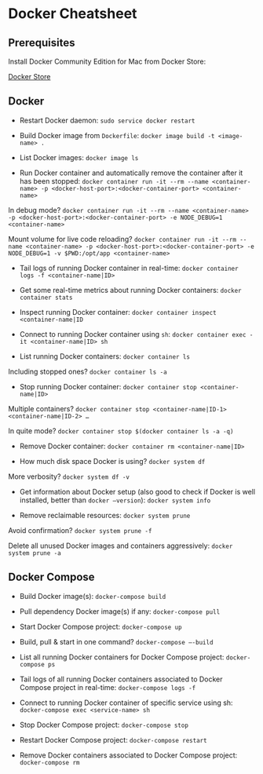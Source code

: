# Docker Cheatsheet

## Prerequisites
Install Docker Community Edition for Mac from Docker Store:

[Docker Store](https://store.docker.com/editions/community/docker-ce-desktop-mac)

## Docker
* Restart Docker daemon:
`sudo service docker restart`

* Build Docker image from `Dockerfile`:
`docker image build -t <image-name> .`

* List Docker images:
`docker image ls`

* Run Docker container and automatically remove the container after it has been stopped:
`docker container run -it --rm --name <container-name> -p <docker-host-port>:<docker-container-port> <container-name>`

In debug mode?
`docker container run -it --rm --name <container-name> -p <docker-host-port>:<docker-container-port> -e NODE_DEBUG=1 <container-name>`

Mount volume for live code reloading?
`docker container run -it --rm --name <container-name> -p <docker-host-port>:<docker-container-port> -e NODE_DEBUG=1 -v $PWD:/opt/app <container-name>`

* Tail logs of  running Docker container in real-time:
`docker container logs -f <container-name|ID>`

* Get some real-time metrics about running Docker containers:
`docker container stats`

* Inspect running Docker container:
`docker container inspect <container-name|ID`

* Connect to running Docker container using `sh`:
`docker container exec -it <container-name|ID> sh`

* List running Docker containers:
`docker container ls`

Including stopped ones?
`docker container ls -a`

* Stop running Docker container:
`docker container stop <container-name|ID>`

Multiple containers?
`docker container stop <container-name|ID-1> <container-name|ID-2> …`

In quite mode?
`docker container stop $(docker container ls -a -q)`

* Remove Docker container:
`docker container rm <container-name|ID>`

* How much disk space Docker is using?
`docker system df`

More verbosity?
`docker system df -v`

* Get information about Docker setup (also good to check if Docker is well installed, better than `docker —version`):
`docker system info`

* Remove reclaimable resources:
`docker system prune`

Avoid confirmation?
`docker system prune -f`

Delete all unused Docker images and containers aggressively:
`docker system prune -a`

## Docker Compose
 * Build Docker image(s):
`docker-compose build`

* Pull dependency Docker image(s) if any:
`docker-compose pull`

* Start Docker Compose project:
`docker-compose up`

* Build, pull & start in one command?
`docker-compose —-build`

* List all running Docker containers for Docker Compose project:
`docker-compose ps`

* Tail logs of all running Docker containers associated to Docker Compose project in real-time:
`docker-compose logs -f`

* Connect to running Docker container of specific service using sh:
`docker-compose exec <service-name> sh `

* Stop Docker Compose project:
`docker-compose stop`

* Restart Docker Compose project:
`docker-compose restart`

* Remove Docker containers associated to Docker Compose project:
`docker-compose rm`
